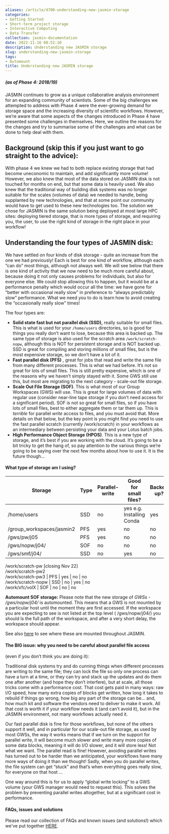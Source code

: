 ```yaml
---
aliases: /article/4700-understanding-new-jasmin-storage
categories:
- Getting Started
- Short-term project storage
- Interactive Computing
- Data Transfer
collection: jasmin-documentation
date: 2022-11-16 08:52:10
description: Understanding new JASMIN storage
slug: understanding-new-jasmin-storage
tags:
- Automount
title: Understanding new JASMIN storage
---
```


##### (as of Phase 4: 2018/19)

JASMIN continues to grow as a unique collaborative analysis environment for an
expanding community of scientists. Some of the big challenges we attempted to
address with Phase 4 were the ever-growing demand for storage space and the
increasing diversity of scientific workflows. However, we’re aware that some
aspects of the changes introduced in Phase 4 have presented some challenges in
themselves. Here, we outline the reasons for the changes and try to summarise
some of the challenges and what can be done to help deal with them.

## Background (skip this if you just want to go straight to the advice):

With phase 4 we knew we had to both replace existing storage that had become
uneconomic to maintain, and add significantly more volume! However, we also
knew that most of the data stored on JASMIN disk is not touched for months on
end, but that some data is heavily used. We also knew that the traditional way
of building disk systems was no longer suitable for the scales (volumes of
data) we needed to handle, being supplanted by new technologies, and that at
some point our community would have to get used to these new technologies too.
The solution we chose for JASMIN is the same solution being deployed at most
large HPC sites: deploying tiered storage, that is more types of storage, and
requiring you, the user, to use the right kind of storage in the right place
in your workflow!

## Understanding the four types of JASMIN disk:

We have settled on four kinds of disk storage - quite an increase from the one
we had previously! Each is best for one kind of workflow, although each “can
do” most things, although not always well. We will see below that there is one
kind of activity that we now need to be much more careful about, because doing
it not only causes problems for individuals, but also for everyone else. We
could stop allowing this to happen, but it would be at a performance penalty
which would occur all the time: we have gone for “better with occasional
really slow” in preference to “always predictably slow” performance. What we
need you to do is learn how to avoid creating the “occasionally really slow”
times!

The four types are:

  * **Solid state fast but not parallel disk (SSD),** really suitable for small files. This is what is used for your `/home/users` directories, so is good for things you really don’t want to lose, because this area is backed up. The same type of storage is also used for the scratch area `/work/scratch-nopw`, although this is NOT for persistent storage and is NOT backed up. SSD is great for compiling and storing millions of small files, but is the most expensive storage, so we don’t have a lot of it.
  * **Fast parallel disk (PFS)** , great for jobs that read and write the same file from many different processes. This is what we had before. It’s not so great for lots of small files. This is still pretty expensive, which is one of the reasons why we haven’t simply stayed with it. Some GWS still use this, but most are migrating to the next category - scale-out file storage.
  * **Scale Out File Storage (SOF)**. This is what most of our Group Workspaces (GWS) will use. This is great for large volumes of data with regular use (consider near-line tape storage if you don’t need access for a significant period). SOF is not so great for small files, so if you have lots of small files, best to either aggregate them or tar them up. This is *terrible* for parallel *write* access to files, and you must avoid that. More details on that below, but the key point is you might find you need to use the fast parallel scratch (currently /work/scratch) in your workflows as an intermediary between persisting your data and your Lotus batch jobs.
  * **High Performance Object Storage (HPOS)**. This is a new type of storage, and it’s best if you are working with the cloud. It’s going to be a bit tricky to get the hang of, so pay attention to the various things we’re going to be saying over the next few months about how to use it. It is the future though...

#### What type of storage am I using?

Storage  |  Type  |  Parallel-write  |  Good for small files?  |  Backed up?  
---|---|---|---|---  
/home/users  |  SSD  |  no  |  yes e.g. Installing Conda  |  yes  
/group_workspaces/jasmin2  |  PFS  |  yes  |  no  |  no  
/gws/pw/j05  |  PFS  |  yes  |  no  |  no  
/gws/nopw/j04/  |  SOF  |  no  |  no  |  no  
/gws/smf/j04/  |  SSD  |  no  |  yes  |  no  
/work/scratch-pw [closing Nov 22]  
/work/scratch-pw2  
/work/scratch-pw3 |  PFS  |  yes  |  no  |  no  
/work/scratch-nopw  |  SSD  |  no  |  yes  |  no  
/work/xfc/volX  |  SOF  |  no  |  no  |  no  
  
**Automount SOF storage:** Please note that the new storage of _GWSs -
/gws/nopw/j04/_ is automounted. This means that a GWS is not mounted by a
particular host until the moment they are first accessed. If the workspace you
are expecting to see is not listed at the top level ( /gws/nopw/j04/) you
should ls the full path of the workspace, and after a very short delay, the
workspace should appear.

See also [here](storage) to see where these are mounted throughout JASMIN.

#### The BIG issue: why you need to be careful about parallel file access
(even if you don’t think you are doing it):

Traditional disk systems try and do cunning things when different processes
are writing to the same file; they can lock the file so only one process can
have a turn at a time, or they can try and stack up the updates and do them
one after another (and hope they don’t interfere), but at scale, all those
tricks come with a performance cost. That cost gets paid in many ways: raw I/O
speed, how many extra copies of blocks get written, how long it takes to
rebuild if things go wrong, how big any part of the storage can be… and, how
much kit and software the vendors need to deliver to make it work. All that
cost is worth it if your workflow needs it (and can’t avoid it), but in the
JASMIN environment, not many workflows actually need it.

Our fast parallel disk is fine for those workflows, but none of the others
support it well, and in particular for our scale-out file storage, as used by
most GWSs, the way it works means that if we turn on the support for parallel
write, it will become much slower and write many more copies of some data
blocks, meaning it will do I/O slower, and it will store less! Not what we
want. The parallel read is fine! However, avoiding parallel writes has turned
out to be harder than we anticipated, your workflows have many more ways of
doing it than we thought! Sadly, when you do parallel writes, the file system
can get “stuck” and that’s when everything goes really slow, for everyone on
that host …

One way around this is for us to apply “global write locking” to a GWS volume
(your GWS manager would need to request this). This solves the problem by
preventing parallel writes altogether, but at a significant cost in
performance.

#### FAQs, issues and solutions

Please read our collection of FAQs and known issues (and solutions!) which
we've put together [HERE](faqs-storage).


